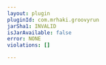 ```yaml
---
layout: plugin
pluginId: com.mrhaki.groovyrun
jarSha1: INVALID
isJarAvailable: false
error: NONE
violations: []

---
```

